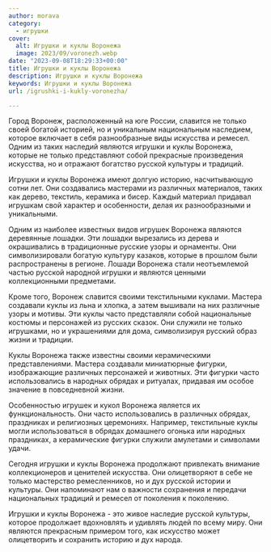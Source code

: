 ```yaml
---
author: morava
category:
  - игрушки
cover:
  alt: Игрушки и куклы Воронежа
  image: 2023/09/voronezh.webp
date: "2023-09-08T18:29:33+00:00"
title: Игрушки и куклы Воронежа
description: Игрушки и куклы Воронежа
keywords: Игрушки и куклы Воронежа
url: /igrushki-i-kukly-voronezha/

---
```

Город Воронеж, расположенный на юге России, славится не только своей богатой историей, но и уникальным национальным наследием, которое включает в себя разнообразные виды искусства и ремесел. Одним из таких наследий являются игрушки и куклы Воронежа, которые не только представляют собой прекрасные произведения искусства, но и отражают богатство русской культуры и традиций.

Игрушки и куклы Воронежа имеют долгую историю, насчитывающую сотни лет. Они создавались мастерами из различных материалов, таких как дерево, текстиль, керамика и бисер. Каждый материал придавал игрушкам свой характер и особенности, делая их разнообразными и уникальными.

Одним из наиболее известных видов игрушек Воронежа являются деревянные лошадки. Эти лошадки вырезались из дерева и окрашивались в традиционные русские узоры и орнаменты. Они символизировали богатую культуру казаков, которые в прошлом были распространены в регионе. Лошади Воронежа стали неотъемлемой частью русской народной игрушки и являются ценными коллекционными предметами.

Кроме того, Воронеж славится своими текстильными куклами. Мастера создавали куклы из льна и хлопка, а затем вышивали на них различные узоры и мотивы. Эти куклы часто представляли собой национальные костюмы и персонажей из русских сказок. Они служили не только игрушками, но и украшениями для дома, символизируя русский образ жизни и традиции.

Куклы Воронежа также известны своими керамическими представлениями. Мастера создавали миниатюрные фигурки, изображающие различных персонажей и животных. Эти фигурки часто использовались в народных обрядах и ритуалах, придавая им особое значение в повседневной жизни.

Особенностью игрушек и кукол Воронежа является их функциональность. Они часто использовались в различных обрядах, праздниках и религиозных церемониях. Например, текстильные куклы могли использоваться в обрядах домашнего огонька или народных праздниках, а керамические фигурки служили амулетами и символами удачи.

Сегодня игрушки и куклы Воронежа продолжают привлекать внимание коллекционеров и ценителей искусства. Они олицетворяют в себе не только мастерство ремесленников, но и дух русской истории и культуры. Они напоминают нам о важности сохранения и передачи национальных традиций и ремесел от поколения к поколению.

Игрушки и куклы Воронежа \- это живое наследие русской культуры, которое продолжает вдохновлять и удивлять людей по всему миру. Они являются прекрасным примером того, как искусство может олицетворить и сохранить историю и дух народа.
